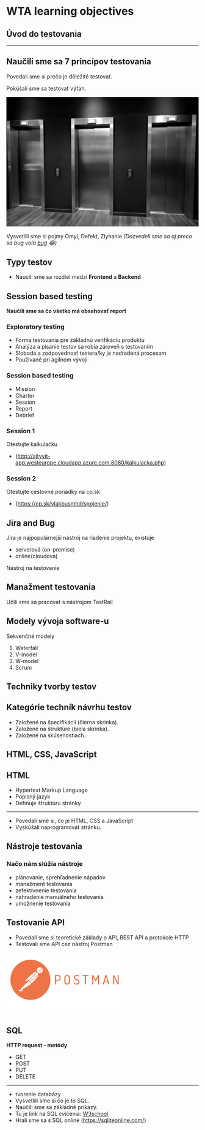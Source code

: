 # WTA learning objectives

## **Úvod do testovania**
---
Naučili sme sa 7 princípov testovania
---
Povedali sme si prečo je dôležité testovať.

Pokúšali sme sa testovať výťah.

![Výťahy](Elevators.jpg)

Vysvetlili sme si pojmy Omyl, Defekt, Zlyhanie
*(Dozvedeli sme sa aj preco sa bug vola [bug](https://www.computerimages.com/musings/computer_bug.html#) :joy:)*

## **Typy testov**
- Naucili sme sa rozdiel medzi **Frontend** a **Backend**

## **Session based testing** 
**Naučili sme sa čo všetko má obsahovať report**
### Exploratory testing
- Forma testovania pre základnú verifikáciu produktu
- Analýza a písanie testov sa robia zároveň s testovaním
- Sloboda a zodpovednosť testera/ky je nadradená procesom
- Používané pri agilnom vývoji

### Session based testing
- Mission 
- Charter
- Session
- Report
- Debrief
### Session 1
Otestujte kalkulačku
- (http://ajtyvit-app.westeurope.cloudapp.azure.com:8080/kalkulacka.php)
### Session 2
Otestujte cestovné poriadky na cp.sk
- (https://cp.sk/vlakbusmhd/spojenie/)
## **Jira and Bug**
Jira je najpopulárnejší nástroj na riadenie projektu, existuje
- serverová (on-premise)
- online(cloudova)

Nástroj na testovanie

## **Manažment testovania**
Učili sme sa pracovať s nástrojom TestRail

## **Modely vývoja software-u** 
Sekvenčné modely<br>
1. Waterfall
2. V-model
3. W-model
4. Scrum


## **Techniky tvorby testov**
## Kategórie techník návrhu testov ##
- Založené na špecifikácii (čierna skrinka).
- Založené na štruktúre (biela skrinka).
- Založené na skúsenostiach.




## **HTML, CSS, JavaScript**
## HTML ##
- Hypertext Markup Language
- Popisný jazyk
- Definuje štruktúru stránky
---



- Povedali sme si, čo je HTML, CSS a JavaScript
- Vyskúšali naprogramovať stránku.


## **Nástroje testovania** 
### Načo nám slúžia nástroje ###
- plánovanie, sprehľadnenie nápadov
- manažment testovania
- zefektívnenie testovania
- nahradenie manuálneho testovania
- umožnenie testovania



## **Testovanie API** 
- Povedali sme si teoretické základy o API, REST API a protokole HTTP
- Testovali sme API cez nástroj Postman

![Postman](postman.png)
## **SQL** 
**HTTP request - metódy** 
- GET
- POST
- PUT
- DELETE
---

- tvorenie databázy
- Vysvetlili sme si čo je to SQL.
- Naučili sme sa základné príkazy.
- Tu je link na SQL cvičenia:
[W3school](https://www.w3schools.com/sql/sql_exercises.asp
)
- Hrali sme sa s SQL online (https://sqliteonline.com/)
